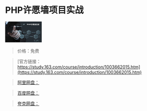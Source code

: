# PHP许愿墙项目实战

![img](../../../assets/study163/free/6632181570979734978.jpg)

> 价格：免费

> [官方链接：https://study.163.com/course/introduction/1003662015.htm](https://study.163.com/course/introduction/1003662015.htm)

> [阿里网盘：]()

> [百度网盘：]()

> [夸克网盘：]()
